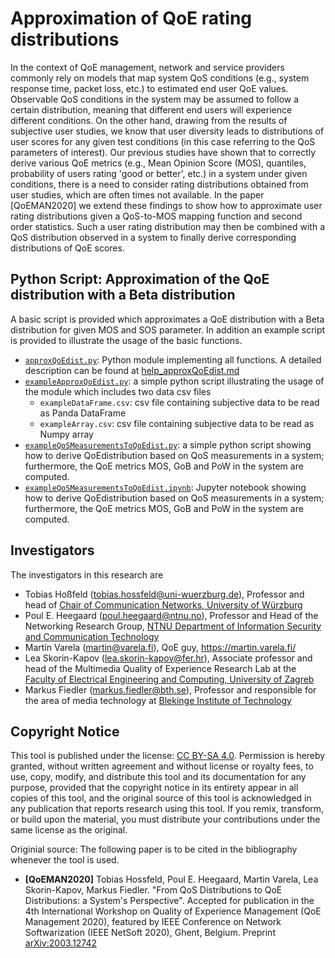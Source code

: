# Approximation of QoE rating distributions

In the context of QoE management, network and service providers commonly rely on models that map system QoS conditions (e.g., system response time, packet loss, etc.) to estimated end user QoE values. Observable QoS conditions in the system may be assumed to follow a certain distribution, meaning that different end users will experience different conditions. On the other hand, drawing from the results of subjective user studies, we know that user diversity leads to distributions of user scores for any given test conditions (in this case referring to the QoS parameters of interest). Our previous studies have shown that to correctly derive various QoE metrics (e.g., Mean Opinion Score (MOS), quantiles, probability of users rating 'good or better', etc.) in a system under given conditions, there is a need to consider rating distributions obtained from user studies, which are often times not available. In the paper [QoEMAN2020] we extend these findings to show how to approximate user rating distributions given a QoS-to-MOS mapping function and second order statistics. Such a user rating distribution may then be combined with a QoS distribution observed in a system to finally derive corresponding distributions of QoE scores.

## Python Script: Approximation of the QoE distribution with a Beta distribution
A basic script is provided which approximates a QoE distribution with a Beta distribution for given MOS and SOS parameter. In addition an example script is provided to illustrate the usage of the basic functions.
* [`approxQoEdist.py`](https://github.com/hossfeld/approx-qoe-distribution/blob/master/scripts/approxQoEdist.py): Python module implementing all functions. A  detailed description can be found at [help_approxQoEdist.md](https://github.com/hossfeld/approx-qoe-distribution/blob/master/helpApproxQoEdist.md)
* [`exampleApproxQoEdist.py`](https://github.com/hossfeld/approx-qoe-distribution/blob/master/scripts/exampleApproxQoEdist.py): a simple python script illustrating the usage of the module which includes two data csv files
  * `exampleDataFrame.csv`: csv file containing subjective data to be read as Panda DataFrame 
  * `exampleArray.csv`: csv file containing subjective data to be read as Numpy array
* [`exampleQoSMeasurementsToQoEdist.py`](https://github.com/hossfeld/approx-qoe-distribution/blob/master/scripts/exampleQoSMeasurementsToQoEdist.py): a simple python script showing how to derive QoEdistribution based on QoS measurements in a system; furthermore, the QoE metrics MOS, GoB and PoW in the system are computed. 
* [`exampleQoSMeasurementsToQoEdist.ipynb`](https://github.com/hossfeld/approx-qoe-distribution/blob/master/scripts/exampleQoSMeasurementsToQoEdist.ipynb): Jupyter notebook showing how to derive QoEdistribution based on QoS measurements in a system; furthermore, the QoE metrics MOS, GoB and PoW in the system are computed. 

## Investigators
The investigators in this research are
* Tobias Hoßfeld (tobias.hossfeld@uni-wuerzburg.de), Professor and head of [Chair of Communication Networks, University of Würzburg](http://www.comnet.informatik.uni-wuerzburg.de/)
* Poul E. Heegaard (poul.heegaard@ntnu.no), Professor and Head of the Networking Research Group, [NTNU Department of Information Security and Communication Technology](http://www.ntnu.edu/employees/poul.heegaard)
* Martín Varela (martin@varela.fi), QoE guy, https://martin.varela.fi/
* Lea Skorin-Kapov (lea.skorin-kapov@fer.hr), Associate professor and head of the Multimedia Quality of Experience Research Lab at the [Faculty of Electrical Engineering and Computing, University of Zagreb](https://www.fer.unizg.hr/)
* Markus Fiedler (markus.fiedler@bth.se), Professor and responsible for the area of media technology at [Blekinge Institute of Technology](http://www.bth.se/)

## Copyright Notice
This tool is published under the license: [CC BY-SA 4.0](https://creativecommons.org/licenses/by-sa/4.0/).
Permission is hereby granted, without written agreement and without license or royalty fees, to use, copy, modify, and distribute this tool and its documentation for any purpose, provided that the copyright notice in its entirety appear in all copies of this tool, and the original source of this tool is acknowledged in any publication that reports research using this tool. If you remix, transform, or build upon the material, you must distribute your contributions under the same license as the original.

Originial source: The following paper is to be cited in the bibliography whenever the tool is used. 
* **[QoEMAN2020]** Tobias Hossfeld, Poul E. Heegaard, Martin Varela, Lea Skorin-Kapov, Markus Fiedler. "From QoS Distributions to QoE Distributions: a System's Perspective". Accepted for publication in the 4th International Workshop on Quality of Experience Management (QoE Management 2020), featured by IEEE Conference on Network Softwarization (IEEE NetSoft 2020), Ghent, Belgium. Preprint [arXiv:2003.12742](http://arxiv.org/abs/2003.12742)
